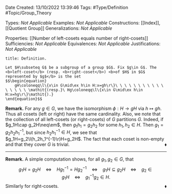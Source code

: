 <div class="topSpace"></div>

Date Created: 13/10/2022 13:39:46
Tags: #Type/Definition #Topic/Group_Theory

Types: <i>Not Applicable</i>
Examples: <i>Not Applicable</i>
Constructions: [[Index]], [[Quotient Group]]
Generalizations: <i>Not Applicable</i>

Properties: [[Number of left-cosets equals number of right-cosets]]
Sufficiencies: <i>Not Applicable</i>
Equivalences: <i>Not Applicable</i>
Justifications: <i>Not Applicable</i>

``` ad-Definition
title: Definition.

Let $H\subseteq G$ be a subgroup of a group $G$. Fix $g\in G$. The <b>left-coset</b> (resp. <b>right-coset</b>) <b>of $H$ in $G$ represented by $g$</b> is the set
$$\begin{equation}
    gH\coloneqq\l\{x\in G\mid\ex h\in H:x=gh\r\}\ \ \ \ \ \ \ \ \ \ \ \ \ \ \ \ \mathit{(resp.}\ Hg\coloneqq\l\{x\in G\mid\ex h\in H:x=hg\r\}\mathit{).}
\end{equation}$$

```

<b>Remark.</b> For any $g\in G$, we have the isomorphism $\phi:H\to gH$ via $h\mapsto gh$. Thus all cosets (left or right) have the same cardinality. Also, we note that the collection of all left-cosets (or right-cosets) of $G$ partitions $G$. Indeed, if $g_1H\cap g_2H\neq\em$, then $g_1h_1=g_2h_2$ for some $h_1,h_2\in H$. Then $g_1=g_2h_2h_1^{-1}$, but since $h_2h_1^{-1}\in H$, we see that $g_1H=g_2\l(h_2h_1^{-1}\r)H=g_2H$. The fact that each coset is non-empty and that they cover $G$ is trivial.<span style="float:right;">$\blacklozenge$</span>

---

<b>Remark.</b> A simple computation shows, for all $g_1,g_2\in G$, that
$$\begin{equation}
    g_1H=g_2H\ \ \ \ \Leftrightarrow\ \ \ \ Hg_1^{-1}=Hg_2^{-1}\ \ \ \ \Leftrightarrow\ \ \ \ g_1H\subseteq g_2H\ \ \ \ \Leftrightarrow\ \ \ \ g_2\in g_1H\ \ \ \ \Leftrightarrow\ \ \ \ g_1^{-1}g_2\in H.
\end{equation}$$
Similarly for right-cosets.<span style="float:right;">$\blacklozenge$</span>
